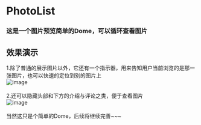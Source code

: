 # PhotoList
### 这是一个图片预览简单的Dome，可以循环查看图片
## 效果演示
1.除了普通的展示图片以外，它还有一个指示器，用来告知用户当前浏览的是那一张图片，也可以快速的定位到别的图片上<br>
![image](https://github.com/brokes6/Photolist/blob/master/FU%202021-01-31%2019-44-56-358.gif)<br>
<br>
2.还可以隐藏头部和下方的介绍与评论之类，便于查看图片<br>
![image](https://github.com/brokes6/Photolist/blob/master/FU%202021-01-31%2019-46-43-709.gif)<br>
<br>
当然这只是个简单的Dome，后续将继续完善~~~
